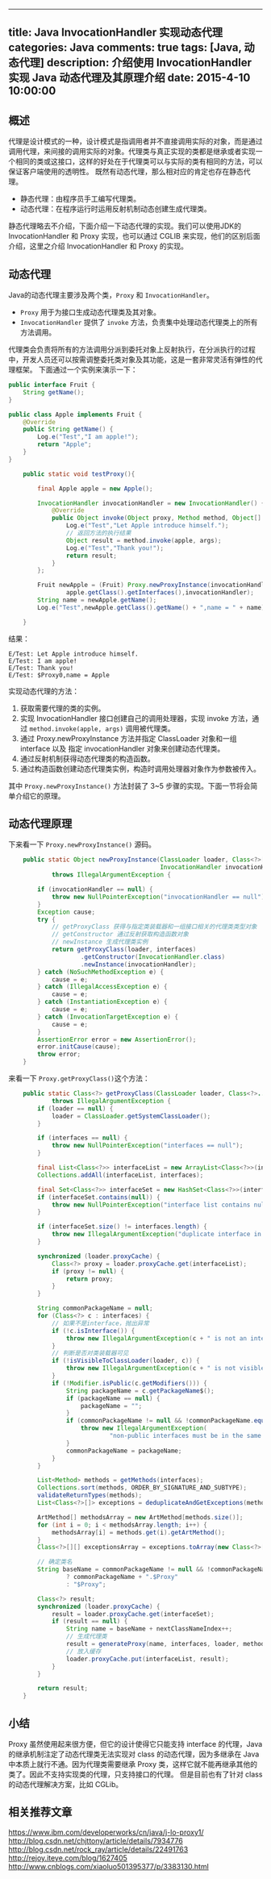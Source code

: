 
---
title: Java InvocationHandler 实现动态代理
categories: Java
comments: true
tags: [Java, 动态代理]
description: 介绍使用 InvocationHandler 实现 Java 动态代理及其原理介绍
date: 2015-4-10 10:00:00
---

## 概述

代理是设计模式的一种，设计模式是指调用者并不直接调用实际的对象，而是通过调用代理，来间接的调用实际的对象。代理类与真正实现的类都是继承或者实现一个相同的类或这接口，这样的好处在于代理类可以与实际的类有相同的方法，可以保证客户端使用的透明性。
既然有动态代理，那么相对应的肯定也存在静态代理。

 - 静态代理：由程序员手工编写代理类。
 - 动态代理：在程序运行时运用反射机制动态创建生成代理类。

静态代理略去不介绍，下面介绍一下动态代理的实现。我们可以使用JDK的 InvocationHandler 和 Proxy 实现，也可以通过 CGLIB 来实现，他们的区别后面介绍，这里之介绍 InvocationHandler 和 Proxy 的实现。

## 动态代理

Java的动态代理主要涉及两个类，`Proxy` 和 `InvocationHandler`。

 - `Proxy` 用于为接口生成动态代理类及其对象。
 - `InvocationHandler` 提供了 `invoke` 方法，负责集中处理动态代理类上的所有方法调用。

代理类会负责将所有的方法调用分派到委托对象上反射执行，在分派执行的过程中，开发人员还可以按需调整委托类对象及其功能，这是一套非常灵活有弹性的代理框架。
下面通过一个实例来演示一下：

```java
public interface Fruit {
    String getName();
}
```

```java
public class Apple implements Fruit {
    @Override
    public String getName() {
        Log.e("Test","I am apple!");
        return "Apple";
    }
}
```

```java
    public static void testProxy(){

        final Apple apple = new Apple();

        InvocationHandler invocationHandler = new InvocationHandler() {
            @Override
            public Object invoke(Object proxy, Method method, Object[] args) throws Throwable {
                Log.e("Test","Let Apple introduce himself.");
                // 返回方法的执行结果
                Object result = method.invoke(apple, args);
                Log.e("Test","Thank you!");
                return result;
            }
        };

        Fruit newApple = (Fruit) Proxy.newProxyInstance(invocationHandler.getClass().getClassLoader(),
                apple.getClass().getInterfaces(),invocationHandler);
        String name = newApple.getName();
        Log.e("Test",newApple.getClass().getName() + ",name = " + name);

    }
```

结果：

```
E/Test: Let Apple introduce himself.
E/Test: I am apple!
E/Test: Thank you!
E/Test: $Proxy0,name = Apple
```

实现动态代理的方法：

 1. 获取需要代理的类的实例。
 2. 实现 InvocationHandler 接口创建自己的调用处理器，实现 invoke 方法，通过 `method.invoke(apple, args)` 调用被代理类。
 3. 通过 Proxy.newProxyInstance 方法并指定 ClassLoader 对象和一组 interface 以及 指定 invocationHandler 对象来创建动态代理类。
 4. 通过反射机制获得动态代理类的构造函数。
 5. 通过构造函数创建动态代理类实例，构造时调用处理器对象作为参数被传入。

其中 `Proxy.newProxyInstance()` 方法封装了 3~5 步骤的实现。下面一节将会简单介绍它的原理。

## 动态代理原理

下来看一下 `Proxy.newProxyInstance()` 源码。

```java
    public static Object newProxyInstance(ClassLoader loader, Class<?>[] interfaces,
                                          InvocationHandler invocationHandler)
            throws IllegalArgumentException {

        if (invocationHandler == null) {
            throw new NullPointerException("invocationHandler == null");
        }
        Exception cause;
        try {
            // getProxyClass 获得与指定类装载器和一组接口相关的代理类类型对象
            // getConstructor 通过反射获取构造函数对象
            // newInstance 生成代理类实例
            return getProxyClass(loader, interfaces)
                    .getConstructor(InvocationHandler.class)
                    .newInstance(invocationHandler);
        } catch (NoSuchMethodException e) {
            cause = e;
        } catch (IllegalAccessException e) {
            cause = e;
        } catch (InstantiationException e) {
            cause = e;
        } catch (InvocationTargetException e) {
            cause = e;
        }
        AssertionError error = new AssertionError();
        error.initCause(cause);
        throw error;
    }
```

来看一下 `Proxy.getProxyClass()`这个方法：

```java
    public static Class<?> getProxyClass(ClassLoader loader, Class<?>... interfaces)
            throws IllegalArgumentException {
        if (loader == null) {
            loader = ClassLoader.getSystemClassLoader();
        }

        if (interfaces == null) {
            throw new NullPointerException("interfaces == null");
        }

        final List<Class<?>> interfaceList = new ArrayList<Class<?>>(interfaces.length);
        Collections.addAll(interfaceList, interfaces);

        final Set<Class<?>> interfaceSet = new HashSet<Class<?>>(interfaceList);
        if (interfaceSet.contains(null)) {
            throw new NullPointerException("interface list contains null: " + interfaceList);
        }

        if (interfaceSet.size() != interfaces.length) {
            throw new IllegalArgumentException("duplicate interface in list: " + interfaceList);
        }

        synchronized (loader.proxyCache) {
            Class<?> proxy = loader.proxyCache.get(interfaceList);
            if (proxy != null) {
                return proxy;
            }
        }

        String commonPackageName = null;
        for (Class<?> c : interfaces) {
            // 如果不是interface，抛出异常
            if (!c.isInterface()) {
                throw new IllegalArgumentException(c + " is not an interface");
            }
            // 判断是否对类装载器可见
            if (!isVisibleToClassLoader(loader, c)) {
                throw new IllegalArgumentException(c + " is not visible from class loader");
            }
            if (!Modifier.isPublic(c.getModifiers())) {
                String packageName = c.getPackageName$();
                if (packageName == null) {
                    packageName = "";
                }
                if (commonPackageName != null && !commonPackageName.equals(packageName)) {
                    throw new IllegalArgumentException(
                            "non-public interfaces must be in the same package");
                }
                commonPackageName = packageName;
            }
        }

        List<Method> methods = getMethods(interfaces);
        Collections.sort(methods, ORDER_BY_SIGNATURE_AND_SUBTYPE);
        validateReturnTypes(methods);
        List<Class<?>[]> exceptions = deduplicateAndGetExceptions(methods);

        ArtMethod[] methodsArray = new ArtMethod[methods.size()];
        for (int i = 0; i < methodsArray.length; i++) {
            methodsArray[i] = methods.get(i).getArtMethod();
        }
        Class<?>[][] exceptionsArray = exceptions.toArray(new Class<?>[exceptions.size()][]);

        // 确定类名
        String baseName = commonPackageName != null && !commonPackageName.isEmpty()
                ? commonPackageName + ".$Proxy"
                : "$Proxy";

        Class<?> result;
        synchronized (loader.proxyCache) {
            result = loader.proxyCache.get(interfaceSet);
            if (result == null) {
                String name = baseName + nextClassNameIndex++;
                // 生成代理类
                result = generateProxy(name, interfaces, loader, methodsArray, exceptionsArray);
                // 放入缓存
                loader.proxyCache.put(interfaceList, result);
            }
        }

        return result;
    }
```

## 小结

Proxy 虽然使用起来很方便，但它的设计使得它只能支持 interface 的代理，Java 的继承机制注定了动态代理类无法实现对 class 的动态代理，因为多继承在 Java 中本质上就行不通。因为代理类需要继承 Proxy 类，这样它就不能再继承其他的类了。因此不支持实现类的代理，只支持接口的代理。
但是目前也有了针对 class 的动态代理解决方案，比如 CGLib。

## 相关推荐文章

https://www.ibm.com/developerworks/cn/java/j-lo-proxy1/
http://blog.csdn.net/chjttony/article/details/7934776
http://blog.csdn.net/rock_ray/article/details/22491763
http://rejoy.iteye.com/blog/1627405
http://www.cnblogs.com/xiaoluo501395377/p/3383130.html
